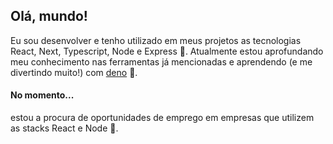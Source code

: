 <!--
**euliveiras/euliveiras** is a ✨ _special_ ✨ repository because its `README.md` (this file) appears on your GitHub profile.

Here are some ideas to get you started:

- 🔭 I’m currently working on ...
- 🌱 I’m currently learning ...
- 👯 I’m looking to collaborate on ...
- 🤔 I’m looking for help with ...
- 💬 Ask me about ...
- 📫 How to reach me: ...
- 😄 Pronouns: ...
- ⚡ Fun fact: ...
-->

## Olá, mundo! 
Eu sou desenvolver e tenho utilizado em meus projetos as tecnologias React, Next, Typescript, Node e Express 🚀. Atualmente estou aprofundando meu conhecimento nas ferramentas já mencionadas e aprendendo (e me divertindo muito!) com [deno](https://deno.land/) 🦕.

#### No momento...
estou a procura de oportunidades de emprego em empresas que utilizem as stacks React e Node 🔎.



